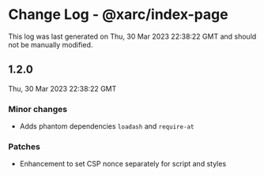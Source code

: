 # Change Log - @xarc/index-page

This log was last generated on Thu, 30 Mar 2023 22:38:22 GMT and should not be manually modified.

## 1.2.0
Thu, 30 Mar 2023 22:38:22 GMT

### Minor changes

- Adds phantom dependencies `loadash` and `require-at`

### Patches

- Enhancement to set CSP nonce separately for script and styles

